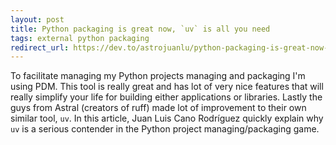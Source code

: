 ```yaml
---
layout: post
title: Python packaging is great now, `uv` is all you need
tags: external python packaging
redirect_url: https://dev.to/astrojuanlu/python-packaging-is-great-now-uv-is-all-you-need-4i2d
---
```


To facilitate managing my Python projects managing and packaging I'm using PDM. This tool is really great and has lot of very nice features that will really simplify your life for building either applications or libraries. Lastly the guys from Astral (creators of ruff) made lot of improvement to their own similar tool, `uv`. In this article, Juan Luis Cano Rodríguez quickly explain why `uv` is a serious contender in the Python project managing/packaging game.
